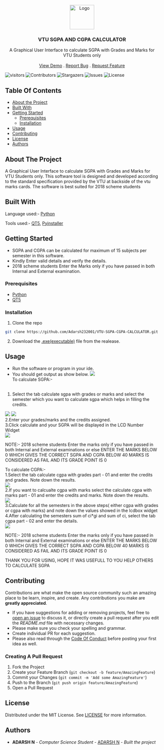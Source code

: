 <p align="center">
  <a href="https://github.com/Adarsh232001/VTU-SGPA-CGPA-CALCULATOR">
    <img src="https://yt3.ggpht.com/a/AATXAJxtghYXVFvFmWOa13jjjmEdY7E77G1O2qGsNw=s900-c-k-c0xffffffff-no-rj-mo" alt="Logo" width="80" height="80">
  </a>

  <h3 align="center">VTU SGPA AND CGPA CALCULATOR</h3>

  <p align="center">
    A Graphical User Interface to calculate SGPA with Grades and Marks for VTU Students only
    <br/>
    <br/>
    <a href="https://github.com/Adarsh232001/VTU-SGPA-CGPA-CALCULATOR">View Demo</a>
    .
    <a href="https://github.com/Adarsh232001/VTU-SGPA-CGPA-CALCULATOR/issues">Report Bug</a>
    .
    <a href="https://github.com/Adarsh232001/VTU-SGPA-CGPA-CALCULATOR/issues">Request Feature</a>
  </p>
</p>

![visitors](https://visitor-badge.glitch.me/badge?page_id=Adarsh232001/VTU-SGPA-CGPA-CALCULATOR) ![Contributors](https://img.shields.io/github/contributors/Adarsh232001/VTU-SGPA-CGPA-CALCULATOR?color=dark-green) ![Stargazers](https://img.shields.io/github/stars/Adarsh232001/VTU-SGPA-CGPA-CALCULATOR?style=social) ![Issues](https://img.shields.io/github/issues/Adarsh232001/VTU-SGPA-CGPA-CALCULATOR) ![License](https://img.shields.io/github/license/Adarsh232001/VTU-SGPA-CGPA-CALCULATOR) 

## Table Of Contents

* [About the Project](#about-the-project)
* [Built With](#built-with)
* [Getting Started](#getting-started)
  * [Prerequisites](#prerequisites)
  * [Installation](#installation)
* [Usage](#usage)
* [Contributing](#contributing)
* [License](#license)
* [Authors](#authors)


## About The Project

A Graphical User Interface to calculate SGPA with Grades and Marks for VTU Students only. This software tool is designed and developed according to the standard specification provided by the VTU at backside of the vtu marks cards. The software is best suited for 2018 scheme students

## Built With

Language used:- [Python](https://www.python.org/downloads/)

Tools used:- [QT5](https://doc.qt.io/qt-5/), [Pyinstaller](https://www.pyinstaller.org/)

## Getting Started

* SGPA and CGPA can be calculated for maximum of 15 subjects per semester in this software.
* Kindly Enter valid details and verify the details.
* 2018 scheme students Enter the Marks only if you have passed in both Internal and External examination.

### Prerequisites

* [Python](https://www.python.org/downloads/)
* [QT5](https://doc.qt.io/qt-5/)

### Installation

1. Clone the repo

```sh
git clone https://github.com/Adarsh232001/VTU-SGPA-CGPA-CALCULATOR.git
```
2. Download the [.exe(executable)](https://github.com/Adarsh232001/VTU-SGPA-CGPA-CALCULATOR/releases/tag/v1.0) file from the realease.

## Usage

* Run the software or program in your ide.
* You should get output as show below.
<img src='https://github.com/Adarsh232001/VTU-SGPA-CGPA-CALCULATOR/blob/main/screenshots/Screenshot%20(79).png'><br/>
To calculate SGPA:- <br/><br/>
1. Select the tab calculate sgpa with grades or marks and select the semester which you want to calculate sgpa which helps in filling the credits.<br/>
<img src='https://github.com/Adarsh232001/VTU-SGPA-CGPA-CALCULATOR/blob/main/screenshots/Screenshot%20(80).png'>
<img src='https://github.com/Adarsh232001/VTU-SGPA-CGPA-CALCULATOR/blob/main/screenshots/Screenshot%20(81).png'><br/> 
2.Enter your grades/marks and the credits assigned.<br/>
3.Click calculate and your SGPA will be displayed in the LCD Number Widget<br/>
<img src='https://github.com/Adarsh232001/VTU-SGPA-CGPA-CALCULATOR/blob/main/screenshots/Screenshot%20(80).png'> <br/>


NOTE:- 2018 scheme students Enter the marks only if you have passed in both Internal and External examinations or else ENTER THE MARKS BELOW 0 WHICH GIVES THE CORRECT SGPA AND CGPA BELOW 40 MARKS IS CONSIDERED AS FAIL AND ITS GRADE POINT IS 0 


To calculate CGPA:- <br/>
1.Select the tab calculate cgpa with grades part - 01 and enter the credits and grades. Note down the results.<br/>
<img src='https://github.com/Adarsh232001/VTU-SGPA-CGPA-CALCULATOR/blob/main/screenshots/Screenshot%20(82).png'><br/>
2.If you want to calcualte cgpa with marks select the calculate cgpa with marks part - 01 and enter the credits and marks. Note down the results.<br/>
<img src='https://github.com/Adarsh232001/VTU-SGPA-CGPA-CALCULATOR/blob/main/screenshots/Screenshot%20(83).png'><br/>
3.Calculate for all the semesters in the above steps( either cgpa with grades or cgpa with marks) and note down the values showed in the lcdbox widget<br/>
4.After calculating the semesters sum of ci*gi and sum of ci, select the tab cgpa part - 02 and enter the details.<br/>
<img src='https://github.com/Adarsh232001/VTU-SGPA-CGPA-CALCULATOR/blob/main/screenshots/Screenshot%20(84).png'><br/>


NOTE:- 2018 scheme students Enter the marks only if you have passed in both Internal and External examinations or else ENTER THE MARKS BELOW 0 WHICH GIVES THE CORRECT SGPA  AND CGPA BELOW 40 MARKS IS CONSIDERED AS FAIL AND ITS GRADE POINT IS 0


THANK YOU FOR USING, HOPE IT WAS USEFULL TO YOU
HELP OTHERS TO CALCULATE SGPA

## Contributing

Contributions are what make the open source community such an amazing place to be learn, inspire, and create. Any contributions you make are **greatly appreciated**.
* If you have suggestions for adding or removing projects, feel free to [open an issue](https://github.com/Adarsh232001/VTU-SGPA-CGPA-CALCULATOR/issues/new) to discuss it, or directly create a pull request after you edit the *README.md* file with necessary changes.
* Please make sure you check your spelling and grammar.
* Create individual PR for each suggestion.
* Please also read through the [Code Of Conduct](https://github.com/Adarsh232001/VTU-SGPA-CGPA-CALCULATOR/blob/main/CODE_OF_CONDUCT.md) before posting your first idea as well.

### Creating A Pull Request

1. Fork the Project
2. Create your Feature Branch (`git checkout -b feature/AmazingFeature`)
3. Commit your Changes (`git commit -m 'Add some AmazingFeature'`)
4. Push to the Branch (`git push origin feature/AmazingFeature`)
5. Open a Pull Request

## License

Distributed under the MIT License. See [LICENSE](https://github.com/Adarsh232001/VTU-SGPA-CGPA-CALCULATOR/blob/main/LICENSE.md) for more information.

## Authors

* **ADARSH N** - *Computer Science Student* - [ADARSH N](https://github.com/Adarsh232001) - *Built the project*



